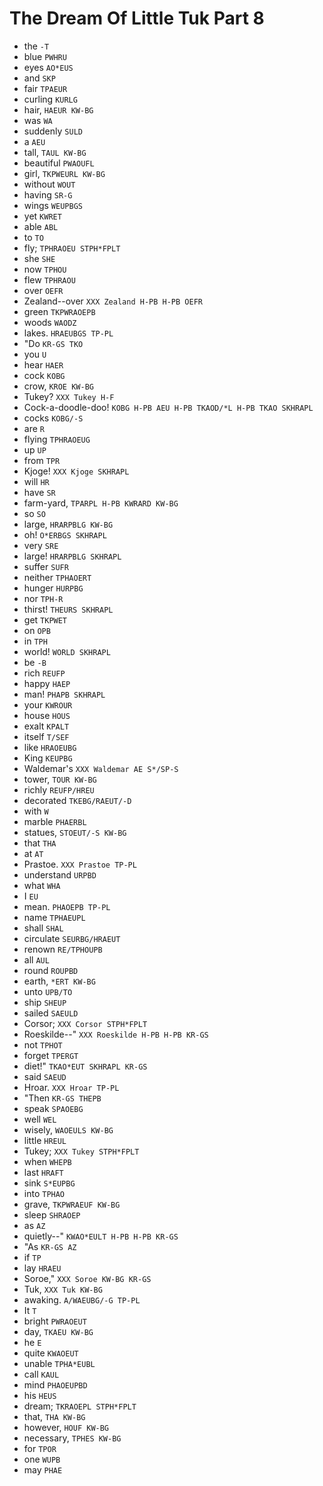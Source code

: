 # The Dream Of Little Tuk Part 8

* the `-T`
* blue `PWHRU`
* eyes `AO*EUS`
* and `SKP`
* fair `TPAEUR`
* curling `KURLG`
* hair, `HAEUR KW-BG`
* was `WA`
* suddenly `SULD`
* a `AEU`
* tall, `TAUL KW-BG`
* beautiful `PWAOUFL`
* girl, `TKPWEURL KW-BG`
* without `WOUT`
* having `SR-G`
* wings `WEUPBGS`
* yet `KWRET`
* able `ABL`
* to `TO`
* fly; `TPHRAOEU STPH*FPLT`
* she `SHE`
* now `TPHOU`
* flew `TPHRAOU`
* over `OEFR`
* Zealand--over `XXX Zealand H-PB H-PB OEFR`
* green `TKPWRAOEPB`
* woods `WAODZ`
* lakes. `HRAEUBGS TP-PL`
* "Do `KR-GS TKO`
* you `U`
* hear `HAER`
* cock `KOBG`
* crow, `KROE KW-BG`
* Tukey? `XXX Tukey H-F`
* Cock-a-doodle-doo! `KOBG H-PB AEU H-PB TKAOD/*L H-PB TKAO SKHRAPL`
* cocks `KOBG/-S`
* are `R`
* flying `TPHRAOEUG`
* up `UP`
* from `TPR`
* Kjoge! `XXX Kjoge SKHRAPL`
* will `HR`
* have `SR`
* farm-yard, `TPARPL H-PB KWRARD KW-BG`
* so `SO`
* large, `HRARPBLG KW-BG`
* oh! `O*ERBGS SKHRAPL`
* very `SRE`
* large! `HRARPBLG SKHRAPL`
* suffer `SUFR`
* neither `TPHAOERT`
* hunger `HURPBG`
* nor `TPH-R`
* thirst! `THEURS SKHRAPL`
* get `TKPWET`
* on `OPB`
* in `TPH`
* world! `WORLD SKHRAPL`
* be `-B`
* rich `REUFP`
* happy `HAEP`
* man! `PHAPB SKHRAPL`
* your `KWROUR`
* house `HOUS`
* exalt `KPALT`
* itself `T/SEF`
* like `HRAOEUBG`
* King `KEUPBG`
* Waldemar's `XXX Waldemar AE S*/SP-S`
* tower, `TOUR KW-BG`
* richly `REUFP/HREU`
* decorated `TKEBG/RAEUT/-D`
* with `W`
* marble `PHAERBL`
* statues, `STOEUT/-S KW-BG`
* that `THA`
* at `AT`
* Prastoe. `XXX Prastoe TP-PL`
* understand `URPBD`
* what `WHA`
* I `EU`
* mean. `PHAOEPB TP-PL`
* name `TPHAEUPL`
* shall `SHAL`
* circulate `SEURBG/HRAEUT`
* renown `RE/TPHOUPB`
* all `AUL`
* round `ROUPBD`
* earth, `*ERT KW-BG`
* unto `UPB/TO`
* ship `SHEUP`
* sailed `SAEULD`
* Corsor; `XXX Corsor STPH*FPLT`
* Roeskilde--" `XXX Roeskilde H-PB H-PB KR-GS`
* not `TPHOT`
* forget `TPERGT`
* diet!" `TKAO*EUT SKHRAPL KR-GS`
* said `SAEUD`
* Hroar. `XXX Hroar TP-PL`
* "Then `KR-GS THEPB`
* speak `SPAOEBG`
* well `WEL`
* wisely, `WAOEULS KW-BG`
* little `HREUL`
* Tukey; `XXX Tukey STPH*FPLT`
* when `WHEPB`
* last `HRAFT`
* sink `S*EUPBG`
* into `TPHAO`
* grave, `TKPWRAEUF KW-BG`
* sleep `SHRAOEP`
* as `AZ`
* quietly--" `KWAO*EULT H-PB H-PB KR-GS`
* "As `KR-GS AZ`
* if `TP`
* lay `HRAEU`
* Soroe," `XXX Soroe KW-BG KR-GS`
* Tuk, `XXX Tuk KW-BG`
* awaking. `A/WAEUBG/-G TP-PL`
* It `T`
* bright `PWRAOEUT`
* day, `TKAEU KW-BG`
* he `E`
* quite `KWAOEUT`
* unable `TPHA*EUBL`
* call `KAUL`
* mind `PHAOEUPBD`
* his `HEUS`
* dream; `TKRAOEPL STPH*FPLT`
* that, `THA KW-BG`
* however, `HOUF KW-BG`
* necessary, `TPHES KW-BG`
* for `TPOR`
* one `WUPB`
* may `PHAE`
